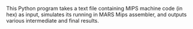 This Python program takes a text file containing MIPS machine code (in hex) as input, simulates its running in MARS Mips assembler, and outputs various intermediate and final results.
